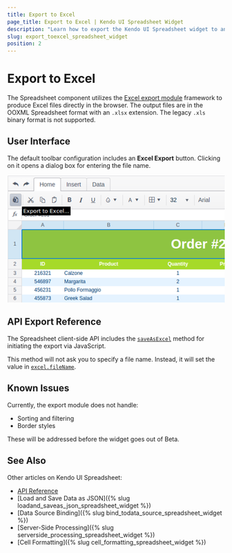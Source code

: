 ```yaml
---
title: Export to Excel
page_title: Export to Excel | Kendo UI Spreadsheet Widget
description: "Learn how to export the Kendo UI Spreadsheet widget to an Excel file in the browser."
slug: export_toexcel_spreadsheet_widget
position: 2
---
```


# Export to Excel

The Spreadsheet component utilizes the [Excel export module](/framework/excel/introduction) framework to produce Excel files directly in the browser. The output files are in the OOXML Spreadsheet format with an `.xlsx` extension. The legacy `.xls` binary format is not supported.

## User Interface

The default toolbar configuration includes an **Excel Export** button. Clicking on it opens a dialog box for entering the file name.

![Export to Excel](export-to-excel.png)

## API Export Reference

The Spreadsheet client-side API includes the [`saveAsExcel`](/api/javascript/ui/spreadsheet#methods-saveAsExcel) method for initiating the export via JavaScript.

This method will not ask you to specify a file name. Instead, it will set the value in [`excel.fileName`](/api/javascript/ui/spreadsheet.html#configuration-excel.fileName).

## Known Issues

Currently, the export module does not handle:

* Sorting and filtering
* Border styles

These will be addressed before the widget goes out of Beta.

## See Also

Other articles on Kendo UI Spreadsheet:

* [API Reference](/api/javascript/ui/spreadsheet)
* [Load and Save Data as JSON]({% slug loadand_saveas_json_spreadsheet_widget %})
* [Data Source Binding]({% slug bind_todata_source_spreadsheet_widget %})
* [Server-Side Processing]({% slug serverside_processing_spreadsheet_widget %})
* [Cell Formatting]({% slug cell_formatting_spreadsheet_widget %})